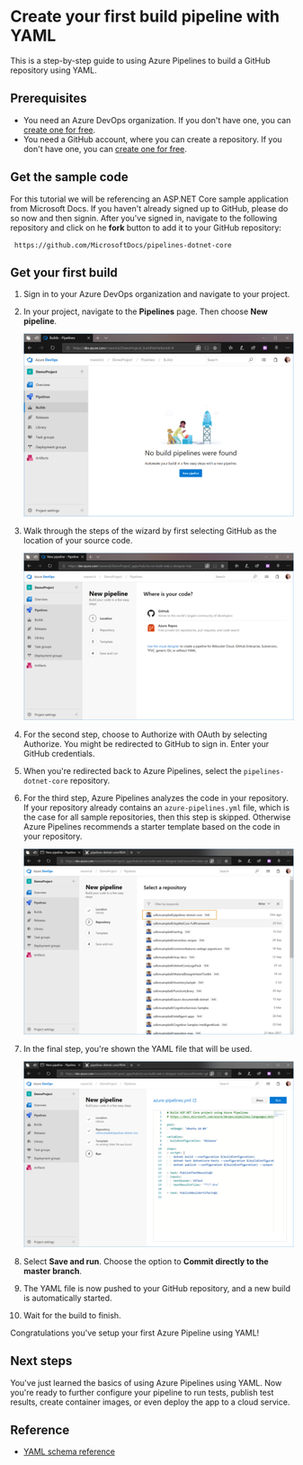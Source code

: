 # Create your first build pipeline with YAML

This is a step-by-step guide to using Azure Pipelines to build a GitHub repository using YAML.

## Prerequisites

* You need an Azure DevOps organization. If you don't have one, you can [create one for free](https://dev.azure.com/). 
* You need a GitHub account, where you can create a repository. If you don't have one, you can [create one for free](https://github.com/join). 

## Get the sample code

For this tutorial we will be referencing an ASP.NET Core sample application from Microsoft Docs. If you haven't already signed up to GitHub, please do so now and then signin. After you've signed in, navigate to the following repository and click on he **fork** button to add it to your GitHub repository:

```
 https://github.com/MicrosoftDocs/pipelines-dotnet-core
```

## Get your first build

1. Sign in to your Azure DevOps organization and navigate to your project.

1. In your project, navigate to the **Pipelines** page. Then choose **New pipeline**.

   ![New pipeline](../_img/build/new-pipeline.png)

1. Walk through the steps of the wizard by first selecting GitHub as the location of your source code.

   ![New pipeline source](../_img/build/new-pipeline-step1.png)

1. For the second step, choose to Authorize with OAuth by selecting Authorize. You might be redirected to GitHub to sign in. Enter your GitHub credentials.

1. When you're redirected back to Azure Pipelines, select the `pipelines-dotnet-core` repository.

1. For the third step, Azure Pipelines analyzes the code in your repository. If your repository already contains an `azure-pipelines.yml` file, which is the case for all sample repositories, then this step is skipped. Otherwise Azure Pipelines recommends a starter template based on the code in your repository.

   ![New pipeline source](../_img/build/new-pipeline-yaml1.png)

1. In the final step, you're shown the YAML file that will be used.

   ![New pipeline source](../_img/build/new-pipeline-yaml2.png)

1. Select **Save and run**. Choose the option to **Commit directly to the master branch**.

1. The YAML file is now pushed to your GitHub repository, and a new build is automatically started.

1. Wait for the build to finish.

Congratulations you've setup your first Azure Pipeline using YAML!

## Next steps

You've just learned the basics of using Azure Pipelines using YAML. Now you're ready to further configure your pipeline to run tests, publish test results, create container images, or even deploy the app to a cloud service.

## Reference

* [YAML schema reference](https://docs.microsoft.com/en-us/azure/devops/pipelines/yaml-schema)